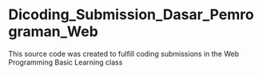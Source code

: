 # Dicoding_Submission_Dasar_Pemrograman_Web
This source code was created to fulfill coding submissions in the Web Programming Basic Learning class

